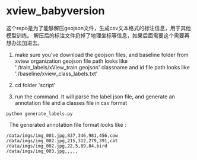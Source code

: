 # xview_babyversion

这个repo是为了能够解压geojson文件，生成csv文本格式的标注信息，用于其他模型训练。
解压后的标注文件扔掉了地理坐标等信息，如果后面需要这个需要再想办法加进去。


1) make sure you've download the geojson files, and baseline folder from xview organization
geojson file path looks like './train_labels/xView_train.geojson'
classname and id file path looks like  './baseline/xview_class_labels.txt'

2) cd folder 'script'
3) run the command. It will parse the label json file, and generate an annotation file and a classes file in csv format
```
python generate_labels.py
```

&nbsp;&nbsp;The generated annotation file format looks like :
 ```
/data/imgs/img_001.jpg,837,346,981,456,cow
/data/imgs/img_002.jpg,215,312,279,391,cat
/data/imgs/img_002.jpg,22,5,89,84,bird
/data/imgs/img_003.jpg,,,,,
```

 
